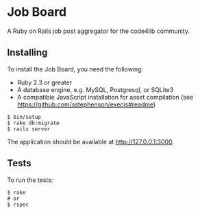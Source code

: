# Job Board

A Ruby on Rails job post aggregator for the code4lib community.

## Installing

To install the Job Board, you need the following:

- Ruby 2.3 or greater
- A database engine, e.g. MySQL, Postgresql, or SQLite3 
- A compatible JavaScript installation for asset compilation (see https://github.com/sstephenson/execjs#readme)

```console
$ bin/setup
$ rake db:migrate
$ rails server
```

The application should be available at http://127.0.0.1:3000.

## Tests

To run the tests:

```console
$ rake
# or
$ rspec
```
